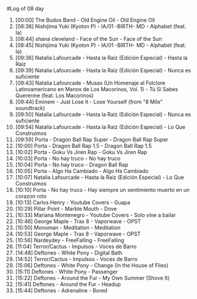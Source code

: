#Log of 08 day

1. [00:00] The Budos Band - Old Engine Oil - Old Engine Oil
1. [08:38] Nishijima Yuki (Kyoton P) - IA/01 -BIRTH- MD - Alphabet (feat. Ia)
1. [08:44] shana cleveland - Face of the Sun - Face of the Sun
1. [08:45] Nishijima Yuki (Kyoton P) - IA/01 -BIRTH- MD - Alphabet (feat. Ia)
1. [09:36] Natalia Lafourcade - Hasta la Raíz (Edición Especial) - Hasta la Raíz
1. [09:39] Natalia Lafourcade - Hasta la Raíz (Edición Especial) - Nunca es suficiente
1. [09:43] Natalia Lafourcade - Musas (Un Homenaje al Folclore Latinoamericano en Manos de Los Macorinos, Vol. 1) - Tú Sí Sabes Quererme (feat. Los Macorinos)
1. [09:44] Eminem - Just Lose It - Lose Yourself (from "8 Mile" soundtrack)
1. [09:50] Natalia Lafourcade - Hasta la Raíz (Edición Especial) - Nunca es suficiente
1. [09:54] Natalia Lafourcade - Hasta la Raíz (Edición Especial) - Lo Que Construimos
1. [09:59] Porta - Dragon Ball Rap Super - Dragon Ball Rap Super
1. [10:00] Porta - Dragon Ball Rap 1.5 - Dragon Ball Rap 1.5
1. [10:02] Porta - Goku Vs Jiren Rap - Goku Vs Jiren Rap
1. [10:03] Porta - No hay truco - No hay truco
1. [10:04] Porta - No hay truco - Dragon Ball Rap
1. [10:05] Porta - Algo Ha Cambiado - Algo Ha Cambiado
1. [10:07] Natalia Lafourcade - Hasta la Raíz (Edición Especial) - Lo Que Construimos
1. [10:10] Porta - No hay truco - Hay siempre un sentimiento muerto en un corazon roto
1. [10:13] Carlos Henry - Youtube Covers - Guapa
1. [10:29] Pillar Point - Marble Mouth - Dove
1. [10:33] Mariana Montenegro - Youtube Covers - Solo vine a bailar
1. [10:46] George Maple - Trax 8 - Vaporwave - OPST
1. [10:50] Monoman - Meditation - Meditation
1. [10:53] George Maple - Trax 8 - Vaporwave - OPST
1. [10:56] Nardeydey - FreeFalling - FreeFalling
1. [11:04] Terror/Cactus - Impulsos - Voces de Barro
1. [14:48] Deftones - White Pony - Digital Bath
1. [14:52] Terror/Cactus - Impulsos - Voces de Barro
1. [15:06] Deftones - White Pony - Change (In the House of Flies)
1. [15:11] Deftones - White Pony - Passenger
1. [15:22] Deftones - Around the Fur - My Own Summer (Shove It)
1. [15:41] Deftones - Around the Fur - Headup
1. [15:44] Deftones - Adrenaline - Bored
